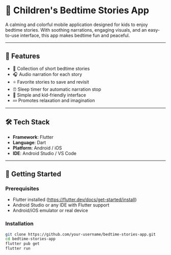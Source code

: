 # 🌙 Children's Bedtime Stories App

A calming and colorful mobile application designed for kids to enjoy bedtime stories. With soothing narrations, engaging visuals, and an easy-to-use interface, this app makes bedtime fun and peaceful.

---

## 📱 Features

- 📖 Collection of short bedtime stories
- 🎧 Audio narration for each story
- ⭐ Favorite stories to save and revisit
- ⏰ Sleep timer for automatic narration stop
- 🌈 Simple and kid-friendly interface
- 💤 Promotes relaxation and imagination

---

## 🛠️ Tech Stack

- **Framework**: Flutter
- **Language**: Dart
- **Platform**: Android / iOS
- **IDE**: Android Studio / VS Code

---

## 🚀 Getting Started

### Prerequisites

- Flutter installed (https://flutter.dev/docs/get-started/install)
- Android Studio or any IDE with Flutter support
- Android/iOS emulator or real device

### Installation

```bash
git clone https://github.com/your-username/bedtime-stories-app.git
cd bedtime-stories-app
flutter pub get
flutter run
